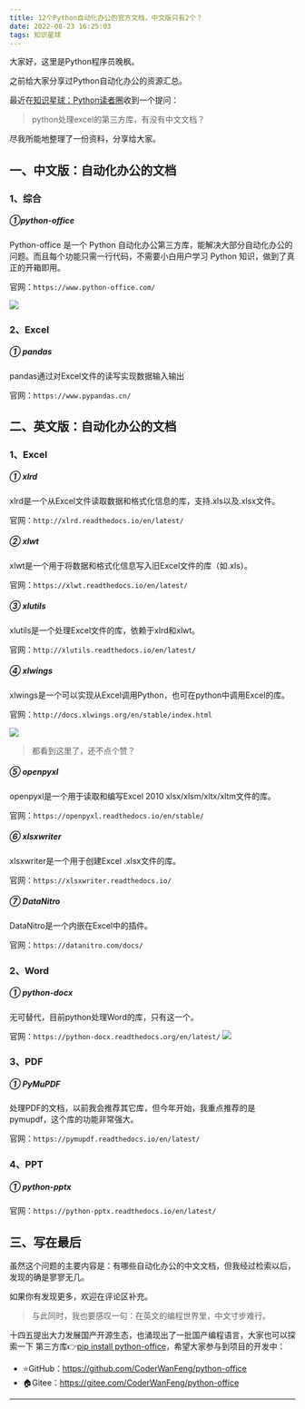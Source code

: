 ```yaml
---
title: 12个Python自动化办公的官方文档，中文版只有2个？
date: 2022-08-23 16:25:03
tags: 知识星球
---
```





大家好，这里是Python程序员晚枫。

之前给大家分享过Python自动化办公的资源汇总。

最近在[知识星球：Python读者圈](https://www.bilibili.com/video/BV1sd4y1c7T9)收到一个提问：
> python处理excel的第三方库，有没有中文文档？

尽我所能地整理了一份资料，分享给大家。


## 一、中文版：自动化办公的文档


### 1、综合
##### ①python-office
Python-office 是一个 Python 自动化办公第三方库，能解决大部分自动化办公的问题。而且每个功能只需一行代码，不需要小白用户学习 Python 知识，做到了真正的开箱即用。

官网：``https://www.python-office.com/``

![](https://www.python-office.com/api/img-cdn/wanfeng/python-star-group/wenda/py-excel-hanyu/python-office.jpg)
### 2、Excel
##### ① pandas
pandas通过对Excel文件的读写实现数据输入输出

官网：``https://www.pypandas.cn/``


## 二、英文版：自动化办公的文档

### 1、Excel
##### ① xlrd
xlrd是一个从Excel文件读取数据和格式化信息的库，支持.xls以及.xlsx文件。

官网：``http://xlrd.readthedocs.io/en/latest/``

##### ② xlwt
xlwt是一个用于将数据和格式化信息写入旧Excel文件的库（如.xls）。

官网：``https://xlwt.readthedocs.io/en/latest/``


##### ③ xlutils

xlutils是一个处理Excel文件的库，依赖于xlrd和xlwt。

官网：``http://xlutils.readthedocs.io/en/latest/``



##### ④ xlwings
xlwings是一个可以实现从Excel调用Python，也可在python中调用Excel的库。

官网：``http://docs.xlwings.org/en/stable/index.html``

![](https://www.python-office.com/api/img-cdn/wanfeng/python-star-group/wenda/py-excel-hanyu/xlwings.jpg)

>都看到这里了，还不点个赞？

##### ⑤ openpyxl
openpyxl是一个用于读取和编写Excel 2010 xlsx/xlsm/xltx/xltm文件的库。

官网：``https://openpyxl.readthedocs.io/en/stable/``

##### ⑥ xlsxwriter
xlsxwriter是一个用于创建Excel .xlsx文件的库。

官网：``https://xlsxwriter.readthedocs.io/``



##### ⑦ DataNitro
DataNitro是一个内嵌在Excel中的插件。

官网：``https://datanitro.com/docs/``


### 2、Word
##### ① python-docx
无可替代，目前python处理Word的库，只有这一个。

官网：``https://python-docx.readthedocs.org/en/latest/``
![](https://www.python-office.com/api/img-cdn/wanfeng/python-star-group/wenda/py-excel-hanyu/docx.jpg)
### 3、PDF
##### ① PyMuPDF
处理PDF的文档，以前我会推荐其它库，但今年开始，我重点推荐的是pymupdf，这个库的功能非常强大。

官网：``https://pymupdf.readthedocs.io/en/latest/``
### 4、PPT
##### ① python-pptx
官网：``https://python-pptx.readthedocs.io/en/latest/``



## 三、写在最后

虽然这个问题的主要内容是：有哪些自动化办公的中文文档，但我经过检索以后，发现的确是寥寥无几。

如果你有发现更多，欢迎在评论区补充。

> 与此同时，我也要感叹一句：在英文的编程世界里，中文寸步难行。

十四五提出大力发展国产开源生态，也涌现出了一批国产编程语言，大家也可以探索一下
第三方库👉[pip install python-office](http://t.cn/A6Xp7OrV)，希望大家参与到项目的开发中：
- ⭐GitHub：https://github.com/CoderWanFeng/python-office
- 🏠Gitee：https://gitee.com/CoderWanFeng/python-office

-----





